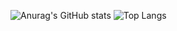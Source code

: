 ![Anurag's GitHub stats](https://github-readme-stats.vercel.app/api?username=SrGaabriel&show_icons=true&theme=gruvbox)
![Top Langs](https://github-readme-stats.vercel.app/api/top-langs/?username=SrGaabriel&layout=compact&theme=gruvbox)
